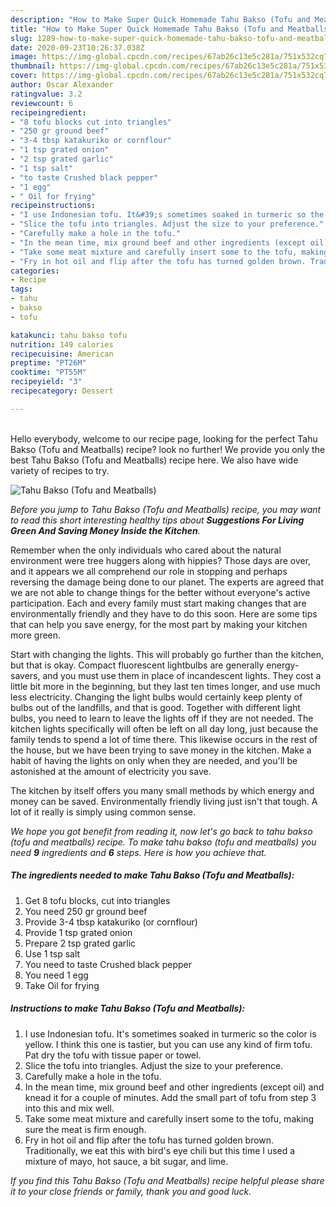 ```yaml
---
description: "How to Make Super Quick Homemade Tahu Bakso (Tofu and Meatballs)"
title: "How to Make Super Quick Homemade Tahu Bakso (Tofu and Meatballs)"
slug: 1289-how-to-make-super-quick-homemade-tahu-bakso-tofu-and-meatballs
date: 2020-09-23T10:26:37.038Z
image: https://img-global.cpcdn.com/recipes/67ab26c13e5c281a/751x532cq70/tahu-bakso-tofu-and-meatballs-recipe-main-photo.jpg
thumbnail: https://img-global.cpcdn.com/recipes/67ab26c13e5c281a/751x532cq70/tahu-bakso-tofu-and-meatballs-recipe-main-photo.jpg
cover: https://img-global.cpcdn.com/recipes/67ab26c13e5c281a/751x532cq70/tahu-bakso-tofu-and-meatballs-recipe-main-photo.jpg
author: Oscar Alexander
ratingvalue: 3.2
reviewcount: 6
recipeingredient:
- "8 tofu blocks cut into triangles"
- "250 gr ground beef"
- "3-4 tbsp katakuriko or cornflour"
- "1 tsp grated onion"
- "2 tsp grated garlic"
- "1 tsp salt"
- "to taste Crushed black pepper"
- "1 egg"
- " Oil for frying"
recipeinstructions:
- "I use Indonesian tofu. It&#39;s sometimes soaked in turmeric so the color is yellow. I think this one is tastier, but you can use any kind of firm tofu. Pat dry the tofu with tissue paper or towel."
- "Slice the tofu into triangles. Adjust the size to your preference."
- "Carefully make a hole in the tofu."
- "In the mean time, mix ground beef and other ingredients (except oil) and knead it for a couple of minutes. Add the small part of tofu from step 3 into this and mix well."
- "Take some meat mixture and carefully insert some to the tofu, making sure the meat is firm enough."
- "Fry in hot oil and flip after the tofu has turned golden brown. Traditionally, we eat this with bird&#39;s eye chili but this time I used a mixture of mayo, hot sauce, a bit sugar, and lime."
categories:
- Recipe
tags:
- tahu
- bakso
- tofu

katakunci: tahu bakso tofu 
nutrition: 149 calories
recipecuisine: American
preptime: "PT26M"
cooktime: "PT55M"
recipeyield: "3"
recipecategory: Dessert

---
```

<br>
Hello everybody, welcome to our recipe page, looking for the perfect Tahu Bakso (Tofu and Meatballs) recipe? look no further! We provide you only the best Tahu Bakso (Tofu and Meatballs) recipe here. We also have wide variety of recipes to try.
<br>


![Tahu Bakso (Tofu and Meatballs)](https://img-global.cpcdn.com/recipes/67ab26c13e5c281a/751x532cq70/tahu-bakso-tofu-and-meatballs-recipe-main-photo.jpg)

<i>Before you jump to Tahu Bakso (Tofu and Meatballs) recipe, you may want to read this short interesting healthy tips about 
<strong>Suggestions For Living Green And Saving Money Inside the Kitchen</strong>.</i>
</br>

Remember when the only individuals who cared about the natural environment were tree huggers along with hippies? Those days are over, and it appears we all comprehend our role in stopping and perhaps reversing the damage being done to our planet. The experts are agreed that we are not able to change things for the better without everyone's active participation. Each and every family must start making changes that are environmentally friendly and they have to do this soon. Here are some tips that can help you save energy, for the most part by making your kitchen more green.

Start with changing the lights. This will probably go further than the kitchen, but that is okay. Compact fluorescent lightbulbs are generally energy-savers, and you must use them in place of incandescent lights. They cost a little bit more in the beginning, but they last ten times longer, and use much less electricity. Changing the light bulbs would certainly keep plenty of bulbs out of the landfills, and that is good. Together with different light bulbs, you need to learn to leave the lights off if they are not needed. The kitchen lights specifically will often be left on all day long, just because the family tends to spend a lot of time there. This likewise occurs in the rest of the house, but we have been trying to save money in the kitchen. Make a habit of having the lights on only when they are needed, and you'll be astonished at the amount of electricity you save.

The kitchen by itself offers you many small methods by which energy and money can be saved. Environmentally friendly living just isn't that tough. A lot of it really is simply using common sense.


<i>We hope you got benefit from reading it, now let's go back to tahu bakso (tofu and meatballs) recipe. To make tahu bakso (tofu and meatballs) you need <strong>9</strong> ingredients and <strong>6</strong> steps. Here is how you achieve that.
</i>

##### The ingredients needed to make Tahu Bakso (Tofu and Meatballs):

1. Get 8 tofu blocks, cut into triangles
1. You need 250 gr ground beef
1. Provide 3-4 tbsp katakuriko (or cornflour)
1. Provide 1 tsp grated onion
1. Prepare 2 tsp grated garlic
1. Use 1 tsp salt
1. You need to taste Crushed black pepper
1. You need 1 egg
1. Take  Oil for frying


##### Instructions to make Tahu Bakso (Tofu and Meatballs):

1. I use Indonesian tofu. It&#39;s sometimes soaked in turmeric so the color is yellow. I think this one is tastier, but you can use any kind of firm tofu. Pat dry the tofu with tissue paper or towel.
1. Slice the tofu into triangles. Adjust the size to your preference.
1. Carefully make a hole in the tofu.
1. In the mean time, mix ground beef and other ingredients (except oil) and knead it for a couple of minutes. Add the small part of tofu from step 3 into this and mix well.
1. Take some meat mixture and carefully insert some to the tofu, making sure the meat is firm enough.
1. Fry in hot oil and flip after the tofu has turned golden brown. Traditionally, we eat this with bird&#39;s eye chili but this time I used a mixture of mayo, hot sauce, a bit sugar, and lime.


<i>If you find this Tahu Bakso (Tofu and Meatballs) recipe helpful please share it to your close friends or family, thank you and good luck.</i>
